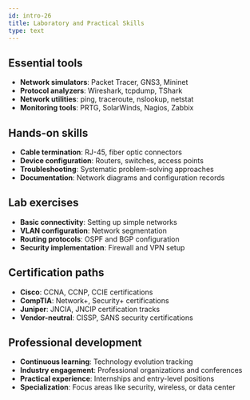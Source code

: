 ```yaml
---
id: intro-26
title: Laboratory and Practical Skills
type: text
---
```



## Essential tools

- **Network simulators**: Packet Tracer, GNS3, Mininet
- **Protocol analyzers**: Wireshark, tcpdump, TShark
- **Network utilities**: ping, traceroute, nslookup, netstat
- **Monitoring tools**: PRTG, SolarWinds, Nagios, Zabbix

## Hands-on skills

- **Cable termination**: RJ-45, fiber optic connectors
- **Device configuration**: Routers, switches, access points
- **Troubleshooting**: Systematic problem-solving approaches
- **Documentation**: Network diagrams and configuration records

## Lab exercises

- **Basic connectivity**: Setting up simple networks
- **VLAN configuration**: Network segmentation
- **Routing protocols**: OSPF and BGP configuration
- **Security implementation**: Firewall and VPN setup

## Certification paths

- **Cisco**: CCNA, CCNP, CCIE certifications
- **CompTIA**: Network+, Security+ certifications
- **Juniper**: JNCIA, JNCIP certification tracks
- **Vendor-neutral**: CISSP, SANS security certifications

## Professional development

- **Continuous learning**: Technology evolution tracking
- **Industry engagement**: Professional organizations and conferences
- **Practical experience**: Internships and entry-level positions
- **Specialization**: Focus areas like security, wireless, or data center